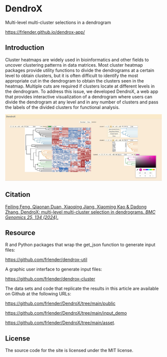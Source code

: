# DendroX


Multi-level multi-cluster selections in a dendrogram

https://frlender.github.io/dendrox-app/

## Introduction

 Cluster heatmaps are widely used in bioinformatics and other fields to uncover clustering patterns in data matrices. Most cluster heatmap packages provide utility functions to divide the dendrograms at a certain level to obtain clusters, but it is often difficult to identify the most appropriate cut in the dendrogram to obtain the clusters seen in the heatmap. Multiple cuts are required if clusters locate at different levels in the dendrogram. To address this issue, we developed DendroX, a web app that provides interactive visualization of a dendrogram where users can divide the dendrogram at any level and in any number of clusters and pass the labels of the divided clusters for functional analysis.



![image](https://github.com/frlender/dendrox/blob/main/asset/Figure_2.jpg)

## Citation

[Feiling Feng, Qiaonan Duan, Xiaoqing Jiang, Xiaoming Kao & Dadong Zhang. DendroX: multi-level multi-cluster selection in dendrograms. *BMC Genomics 25, 134 (2024)*.](https://bmcgenomics.biomedcentral.com/articles/10.1186/s12864-024-10048-0
)


## Resource

R and Python packages that wrap the get_json function to generate input files:

https://github.com/frlender/dendrox-util

A graphic user interface to generate input files:

https://github.com/frlender/dendrox-cluster

The data sets and code that replicate the results in this article are available on Github at the following URLs:

https://github.com/frlender/DendroX/tree/main/public

https://github.com/frlender/DendroX/tree/main/input_demo

https://github.com/frlender/DendroX/tree/main/asset.
## License

The source code for the site is licensed under the MIT license.
